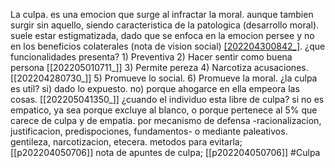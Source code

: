 La culpa. es una emocion que surge al infractar la moral. aunque tambien surgir sin aquello, siendo caracteristica de la patologica (desarrollo moral). suele estar estigmatizada, dado que se enfoca en la emocion persee y no en los beneficios colaterales (nota de vision social) [[202204300842_]](1). ¿que funcionalidades presenta? 1) Preventiva 2) Hacer sentir como buena persona [[202205010711_]] 3) Permite pereza 4) Narcotiza acusaciones. [[202204280730_]] 5) Promueve lo social. 6) Promueve la moral. ¿la culpa es util? si)  dado lo expuesto. no) porque ahogarce en ella empeora las cosas. [[202205041350_]] ¿cuando el individuo esta libre de culpa? si no es empatico, ya sea porque excluye al blanco, o porque pertenece al 5% que carece de culpa y de empatia. por mecanismo de defensa -racionalizacion, justificacion, predispociones, fundamentos- o mediante paleativos. gentileza, narcotizacion, etecera. metodos para evitarla; [[p202204050706]]
nota de apuntes de culpa; [[p202204050706]]
#Culpa 